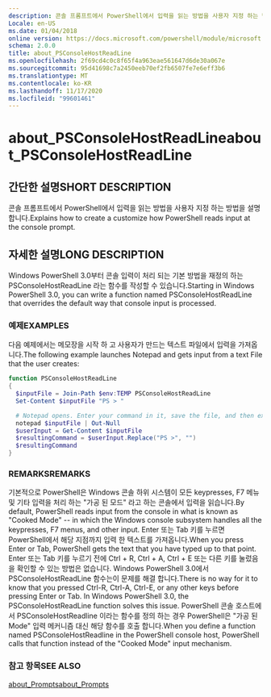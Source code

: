 ```yaml
---
description: 콘솔 프롬프트에서 PowerShell에서 입력을 읽는 방법을 사용자 지정 하는 방법을 설명 합니다.
Locale: en-US
ms.date: 01/04/2018
online version: https://docs.microsoft.com/powershell/module/microsoft.powershell.core/about/about_psconsolehostreadline?view=powershell-7.2&WT.mc_id=ps-gethelp
schema: 2.0.0
title: about_PSConsoleHostReadLine
ms.openlocfilehash: 2f69cd4c0c8f65f4a963eae561647d6de30a067e
ms.sourcegitcommit: 95d41698c7a2450eeb70ef2fb6507fe7e6eff3b6
ms.translationtype: MT
ms.contentlocale: ko-KR
ms.lasthandoff: 11/17/2020
ms.locfileid: "99601461"
---
```

# <a name="about_psconsolehostreadline"></a><span data-ttu-id="2abd5-103">about_PSConsoleHostReadLine</span><span class="sxs-lookup"><span data-stu-id="2abd5-103">about_PSConsoleHostReadLine</span></span>

## <a name="short-description"></a><span data-ttu-id="2abd5-104">간단한 설명</span><span class="sxs-lookup"><span data-stu-id="2abd5-104">SHORT DESCRIPTION</span></span>
<span data-ttu-id="2abd5-105">콘솔 프롬프트에서 PowerShell에서 입력을 읽는 방법을 사용자 지정 하는 방법을 설명 합니다.</span><span class="sxs-lookup"><span data-stu-id="2abd5-105">Explains how to create a customize how PowerShell reads input at the console prompt.</span></span>

## <a name="long-description"></a><span data-ttu-id="2abd5-106">자세한 설명</span><span class="sxs-lookup"><span data-stu-id="2abd5-106">LONG DESCRIPTION</span></span>

<span data-ttu-id="2abd5-107">Windows PowerShell 3.0부터 콘솔 입력이 처리 되는 기본 방법을 재정의 하는 PSConsoleHostReadLine 라는 함수를 작성할 수 있습니다.</span><span class="sxs-lookup"><span data-stu-id="2abd5-107">Starting in Windows PowerShell 3.0, you can write a function named PSConsoleHostReadLine that overrides the default way that console input is processed.</span></span>

### <a name="examples"></a><span data-ttu-id="2abd5-108">예제</span><span class="sxs-lookup"><span data-stu-id="2abd5-108">EXAMPLES</span></span>

<span data-ttu-id="2abd5-109">다음 예제에서는 메모장을 시작 하 고 사용자가 만드는 텍스트 파일에서 입력을 가져옵니다.</span><span class="sxs-lookup"><span data-stu-id="2abd5-109">The following example launches Notepad and gets input from a text File that the user creates:</span></span>

```powershell
function PSConsoleHostReadLine
{
  $inputFile = Join-Path $env:TEMP PSConsoleHostReadLine
  Set-Content $inputFile "PS > "

  # Notepad opens. Enter your command in it, save the file, and then exit.
  notepad $inputFile | Out-Null
  $userInput = Get-Content $inputFile
  $resultingCommand = $userInput.Replace("PS >", "")
  $resultingCommand
}
```

### <a name="remarks"></a><span data-ttu-id="2abd5-110">REMARKS</span><span class="sxs-lookup"><span data-stu-id="2abd5-110">REMARKS</span></span>

<span data-ttu-id="2abd5-111">기본적으로 PowerShell은 Windows 콘솔 하위 시스템이 모든 keypresses, F7 메뉴 및 기타 입력을 처리 하는 "가공 된 모드" 라고 하는 콘솔에서 입력을 읽습니다.</span><span class="sxs-lookup"><span data-stu-id="2abd5-111">By default, PowerShell reads input from the console in what is known as "Cooked Mode" -- in which the Windows console subsystem handles all the keypresses, F7 menus, and other input.</span></span> <span data-ttu-id="2abd5-112">Enter 또는 Tab 키를 누르면 PowerShell에서 해당 지점까지 입력 한 텍스트를 가져옵니다.</span><span class="sxs-lookup"><span data-stu-id="2abd5-112">When you press Enter or Tab, PowerShell gets the text that you have typed up to that point.</span></span> <span data-ttu-id="2abd5-113">Enter 또는 Tab 키를 누르기 전에 Ctrl + R, Ctrl + A, Ctrl + E 또는 다른 키를 눌렀음을 확인할 수 있는 방법은 없습니다. Windows PowerShell 3.0에서 PSConsoleHostReadLine 함수는이 문제를 해결 합니다.</span><span class="sxs-lookup"><span data-stu-id="2abd5-113">There is no way for it to know that you pressed Ctrl-R, Ctrl-A, Ctrl-E, or any other keys before pressing Enter or Tab. In Windows PowerShell 3.0, the PSConsoleHostReadLine function solves this issue.</span></span> <span data-ttu-id="2abd5-114">PowerShell 콘솔 호스트에서 PSConsoleHostReadline 이라는 함수를 정의 하는 경우 PowerShell은 "가공 된 Mode" 입력 메커니즘 대신 해당 함수를 호출 합니다.</span><span class="sxs-lookup"><span data-stu-id="2abd5-114">When you define a function named PSConsoleHostReadline in the PowerShell console host, PowerShell calls that function instead of the "Cooked Mode" input mechanism.</span></span>

### <a name="see-also"></a><span data-ttu-id="2abd5-115">참고 항목</span><span class="sxs-lookup"><span data-stu-id="2abd5-115">SEE ALSO</span></span>

[<span data-ttu-id="2abd5-116">about_Prompts</span><span class="sxs-lookup"><span data-stu-id="2abd5-116">about_Prompts</span></span>](about_Prompts.md)


